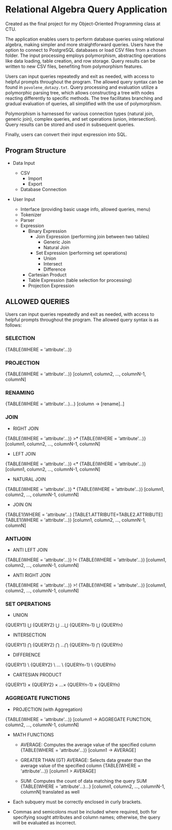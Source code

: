 # Relational Algebra Query Application

Created as the final project for my Object-Oriented Programming class at CTU.

The application enables users to perform database queries using relational algebra, making simpler and more straightforward queries. Users have the option to connect to PostgreSQL databases or load CSV files from a chosen folder. The input processing employs polymorphism, abstracting operations like data loading, table creation, and row storage. Query results can be written to new CSV files, benefiting from polymorphism features.

Users can input queries repeatedly and exit as needed, with access to helpful prompts throughout the program. The allowed query syntax can be found in `povolene_dotazy.txt`. Query processing and evaluation utilize a polymorphic parsing tree, which allows constructing a tree with nodes reacting differently to specific methods. The tree facilitates branching and gradual evaluation of queries, all simplified with the use of polymorphism.

Polymorphism is harnessed for various connection types (natural join, generic join), complex queries, and set operations (union, intersection). Query results can be stored and used in subsequent queries.

Finally, users can convert their input expression into SQL.

## Program Structure

- Data Input
    - CSV
        - Import
        - Export
    - Database Connection

- User Input
    - Interface (providing basic usage info, allowed queries, menu)
    - Tokenizer
    - Parser
    - Expression
        - Binary Expression
            - Join Expression (performing join between two tables)
                - Generic Join
                - Natural Join
            - Set Expression (performing set operations)
                - Union
                - Intersect
                - Difference
        - Cartesian Product
        - Table Expression (table selection for processing)
        - Projection Expression

## ALLOWED QUERIES

Users can input queries repeatedly and exit as needed, with access to helpful prompts throughout the program. The allowed query syntax is as follows:

### SELECTION

{TABLE(WHERE = 'attribute'...)}

### PROJECTION

{TABLE(WHERE = 'attribute'...)} [column1, column2, ..., columnN-1, columnN]

### RENAMING

{TABLE(WHERE = 'attribute'...)...} [column -> [rename]..]

### JOIN

- RIGHT JOIN

{TABLE(WHERE = 'attribute'...)} >* {TABLE(WHERE = 'attribute'...)} [column1, column2, ..., columnN-1, columnN]

- LEFT JOIN

{TABLE(WHERE = 'attribute'...)} <* {TABLE(WHERE = 'attribute'...)} [column1, column2, ..., columnN-1, columnN]

- NATURAL JOIN

{TABLE(WHERE = 'attribute'...)} * {TABLE(WHERE = 'attribute'...)} [column1, column2, ..., columnN-1, columnN]

- JOIN ON

{TABLE1(WHERE = 'attribute'...) [TABLE1.ATTRIBUTE=TABLE2.ATTRIBUTE] TABLE1(WHERE = 'attribute'...)} [column1, column2, ..., columnN-1, columnN]

### ANTIJOIN

- ANTI LEFT JOIN

{TABLE(WHERE = 'attribute'...)} !< {TABLE(WHERE = 'attribute'...)} [column1, column2, ..., columnN-1, columnN]

- ANTI RIGHT JOIN

{TABLE(WHERE = 'attribute'...)} >! {TABLE(WHERE = 'attribute'...)} [column1, column2, ..., columnN-1, columnN]

### SET OPERATIONS

- UNION

{QUERY1} ⋃ {QUERY2} ⋃ ...⋃ {QUERYn-1} ⋃ {QUERYn}

- INTERSECTION

{QUERY1} ⋂ {QUERY2} ⋂ ...⋂ {QUERYn-1} ⋂ {QUERYn}

- DIFFERENCE

{QUERY1} \ {QUERY2} \ ... \ {QUERYn-1} \ {QUERYn}

- CARTESIAN PRODUCT

{QUERY1} × {QUERY2} × ...× {QUERYn-1} × {QUERYn}

### AGGREGATE FUNCTIONS

- PROJECTION (with Aggregation)

{TABLE(WHERE = 'attribute'...)} [column1 -> AGGREGATE FUNCTION, column2, ..., columnN-1, columnN]

- MATH FUNCTIONS

    - AVERAGE: Computes the average value of the specified column
      {TABLE(WHERE = 'attribute'...)} [column1 -> AVERAGE]

    - GREATER THAN (GT) AVERAGE: Selects data greater than the average value of the specified column
      {TABLE(WHERE = 'attribute'...)} [column1 > AVERAGE]

    - SUM: Computes the count of data matching the query
      SUM {TABLE(WHERE = 'attribute'...)...} [column1, column2, ..., columnN-1, columnN] translated as well

- Each subquery must be correctly enclosed in curly brackets.
- Commas and semicolons must be included where required, both for specifying sought attributes and column names; otherwise, the query will be evaluated as incorrect.
